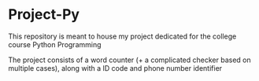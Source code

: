 # Project-Py

This repository is meant to house my project dedicated for the college course Python Programming

The project consists of a word counter (+ a complicated checker based on multiple cases), along with a ID code and phone number identifier
